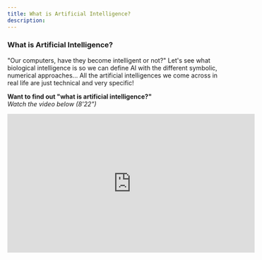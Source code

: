 ```yaml
---
title: What is Artificial Intelligence?
description:
---
```

### What is Artificial Intelligence?

"Our computers, have they become intelligent or not?" Let's see what biological intelligence is so we can define AI with the different symbolic, numerical approaches... All the artificial intelligences we come across in real life are just technical and very specific!

**Want to find out "what is artificial intelligence?"**  
_Watch the video below (8'22")_

<iframe width="560" height="315" src="https://www.youtube.com/embed/TJPtykLiJoE" title="YouTube video player" frameborder="0" allow="accelerometer; autoplay; clipboard-write; encrypted-media; gyroscope; picture-in-picture" allowfullscreen></iframe>

